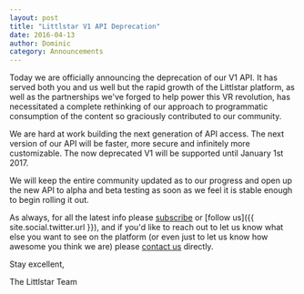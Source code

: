 ```yaml
---
layout: post
title: "Littlstar V1 API Deprecation"
date: 2016-04-13
author: Dominic
category: Announcements
---
```


Today we are officially announcing the deprecation of our V1 API. It has served both you and us well but the rapid growth of the Littlstar platform, as well as the partnerships we've forged to help power this VR revolution, has necessitated a complete rethinking of our approach to programmatic consumption of the content so graciously contributed to our community.

We are hard at work building the next generation of API access. The next version of our API will be faster, more secure and infinitely more customizable. The now deprecated V1 will be supported until January 1st 2017.

We will keep the entire community updated as to our progress and open up the new API to alpha and beta testing as soon as we feel it is stable enough to begin rolling it out.

As always, for all the latest info please [subscribe](/feed.xml) or [follow us]({{ site.social.twitter.url }}), and if you'd like to reach out to let us know what else you want to see on the platform (or even just to let us know how awesome you think we are) please [contact us](mailto:support@littlstar.com) directly.

Stay excellent,

The Littlstar Team
